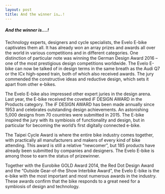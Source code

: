 ```yaml
---
layout: post
title: And the winner is….!
---
```


<h5 class="post">And the winner is….!</h5> 

 <section class="rtcl">
<p>Technology experts, designers and cycle specialists, the Evelo E-bike captivates them all.
It has already won an array prizes and awards all over the world in various competitions and in different categories.
One distinction of particular note was winning the German Design Award 2016 – one of the most prestigious design competitions worldwide. The Evelo E-bike can now be talked of in design terms in the same breath as the Audi Q7 or the ICx high-speed train, both of which also received awards. The jury commended the constructive ideas and reductive design, which sets it apart from other e-bikes.</p>

<p>The Evelo E-bike also impressed other expert juries in the design arena. Last year, the E-bike received the coveted iF DESIGN AWARD in the Products category. The iF DESIGN AWARD has been made annually since 1953 and celebrates outstanding design achievements. An astonishing 5,000 designs from 70 countries were submitted in 2015. The E-bike inspired the jury with its symbiosis of functionality and design, but in particular for becoming the world’s first digitally connected e-bike.</p>

<p>The Taipei Cycle Award is where the entire bike industry comes together, with practically all manufacturers and makers of every kind of bike attending. This award is still a relative “newcomer”, but 185 products have already been submitted by companies and designers. The Evelo E-bike is among those to earn the status of prizewinner.</p>

<p>Together with the Eurobike GOLD Award 2014, the Red Dot Design Award and the “Outside Gear-of-the Show Interbike Award”, the Evelo E-bike is the e-bike with the most important and most numerous awards in the industry. These awards confirm that the bike responds to a great need for a symbiosis of design and technology. </p>
</section>